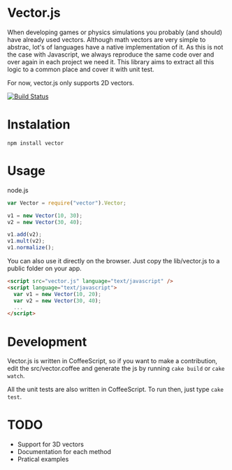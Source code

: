 # Vector.js
When developing games or physics simulations you probably (and should) have already used vectors.
Although math vectors are very simple to abstrac, lot's of languages have a native implementation of it. As this is not the case with Javascript, we always reproduce the same code over and over again in each project we need it. This library aims to extract all this logic to a common place and cover it with unit test.

For now, vector.js only supports 2D vectors.

[![Build Status](https://secure.travis-ci.org/reu/vector.js.png)](http://travis-ci.org/reu/vector.js)

# Instalation
`npm install vector`

# Usage
node.js
```javascript
var Vector = require("vector").Vector;

v1 = new Vector(10, 30);
v2 = new Vector(30, 40);

v1.add(v2);
v1.mult(v2);
v1.normalize();
```

You can also use it directly on the browser. Just copy the lib/vector.js to a public folder on your app.

```html
<script src="vector.js" language="text/javascript" />
<script language="text/javascript">
  var v1 = new Vector(10, 20);
  var v2 = new Vector(30, 40);
  ...
</script>
```

# Development

Vector.js is written in CoffeeScript, so if you want to make a contribution, edit the src/vector.coffee and generate the js by running `cake build` or `cake watch`.

All the unit tests are also written in CoffeeScript. To run then, just type `cake test`.

# TODO

* Support for 3D vectors
* Documentation for each method
* Pratical examples
